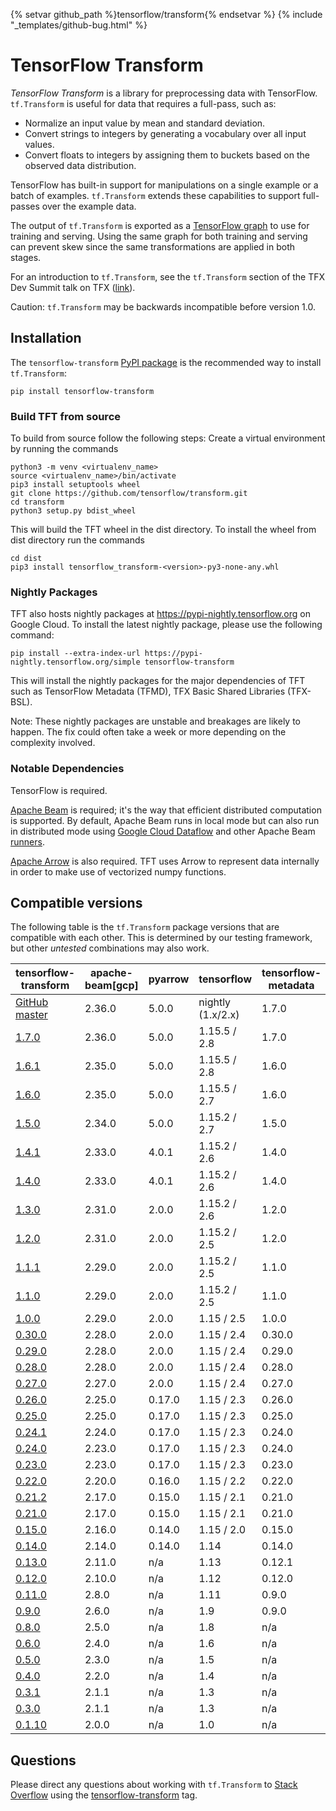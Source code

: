 {% setvar github_path %}tensorflow/transform{% endsetvar %}
{% include "_templates/github-bug.html" %}

# TensorFlow Transform

*TensorFlow Transform* is a library for preprocessing data with TensorFlow.
`tf.Transform` is useful for data that requires a full-pass, such as:

* Normalize an input value by mean and standard deviation.
* Convert strings to integers by generating a vocabulary over all input values.
* Convert floats to integers by assigning them to buckets based on the observed
  data distribution.

TensorFlow has built-in support for manipulations on a single example or a batch
of examples. `tf.Transform` extends these capabilities to support full-passes
over the example data.

The output of `tf.Transform` is exported as a
[TensorFlow graph](http://tensorflow.org/guide/graphs) to use for training and
serving. Using the same graph for both training and serving can prevent skew
since the same transformations are applied in both stages.

For an introduction to `tf.Transform`, see the `tf.Transform` section of the
TFX Dev Summit talk on TFX
([link](https://www.youtube.com/watch?v=vdG7uKQ2eKk&feature=youtu.be&t=199)).

Caution: `tf.Transform` may be backwards incompatible before version 1.0.

## Installation

The `tensorflow-transform`
[PyPI package](https://pypi.org/project/tensorflow-transform/) is the
recommended way to install `tf.Transform`:

```
pip install tensorflow-transform
```

### Build TFT from source

To build from source follow the following steps:
Create a virtual environment by running the commands

```
python3 -m venv <virtualenv_name>
source <virtualenv_name>/bin/activate
pip3 install setuptools wheel
git clone https://github.com/tensorflow/transform.git
cd transform
python3 setup.py bdist_wheel
```

This will build the TFT wheel in the dist directory. To install the wheel from
dist directory run the commands

```
cd dist
pip3 install tensorflow_transform-<version>-py3-none-any.whl
```

### Nightly Packages

TFT also hosts nightly packages at https://pypi-nightly.tensorflow.org on Google
Cloud. To install the latest nightly package, please use the following command:

```
pip install --extra-index-url https://pypi-nightly.tensorflow.org/simple tensorflow-transform
```

This will install the nightly packages for the major dependencies of TFT such as
TensorFlow Metadata (TFMD), TFX Basic Shared Libraries (TFX-BSL).

Note: These nightly packages are unstable and breakages are likely to happen.
The fix could often take a week or more depending on the complexity involved.

### Notable Dependencies

TensorFlow is required.

[Apache Beam](https://beam.apache.org/) is required; it's the way that efficient
distributed computation is supported. By default, Apache Beam runs in local
mode but can also run in distributed mode using
[Google Cloud Dataflow](https://cloud.google.com/dataflow/) and other Apache
Beam
[runners](https://beam.apache.org/documentation/runners/capability-matrix/).

[Apache Arrow](https://arrow.apache.org/) is also required. TFT uses Arrow to
represent data internally in order to make use of vectorized numpy functions.

## Compatible versions

The following table is the `tf.Transform` package versions that are
compatible with each other. This is determined by our testing framework, but
other *untested* combinations may also work.

tensorflow-transform                                                            | apache-beam[gcp] | pyarrow | tensorflow        | tensorflow-metadata | tfx-bsl
------------------------------------------------------------------------------- | ---------------- | ------- | ----------------- | ------------------- | -------
[GitHub master](https://github.com/tensorflow/transform/blob/master/RELEASE.md) | 2.36.0           | 5.0.0   | nightly (1.x/2.x) | 1.7.0               | 1.7.0
[1.7.0](https://github.com/tensorflow/transform/blob/v1.7.0/RELEASE.md)         | 2.36.0           | 5.0.0   | 1.15.5 / 2.8      | 1.7.0               | 1.7.0
[1.6.1](https://github.com/tensorflow/transform/blob/v1.6.1/RELEASE.md)         | 2.35.0           | 5.0.0   | 1.15.5 / 2.8      | 1.6.0               | 1.6.0
[1.6.0](https://github.com/tensorflow/transform/blob/v1.6.0/RELEASE.md)         | 2.35.0           | 5.0.0   | 1.15.5 / 2.7      | 1.6.0               | 1.6.0
[1.5.0](https://github.com/tensorflow/transform/blob/v1.5.0/RELEASE.md)         | 2.34.0           | 5.0.0   | 1.15.2 / 2.7      | 1.5.0               | 1.5.0
[1.4.1](https://github.com/tensorflow/transform/blob/v1.4.1/RELEASE.md)         | 2.33.0           | 4.0.1   | 1.15.2 / 2.6      | 1.4.0               | 1.4.0
[1.4.0](https://github.com/tensorflow/transform/blob/v1.4.0/RELEASE.md)         | 2.33.0           | 4.0.1   | 1.15.2 / 2.6      | 1.4.0               | 1.4.0
[1.3.0](https://github.com/tensorflow/transform/blob/v1.3.0/RELEASE.md)         | 2.31.0           | 2.0.0   | 1.15.2 / 2.6      | 1.2.0               | 1.3.0
[1.2.0](https://github.com/tensorflow/transform/blob/v1.2.0/RELEASE.md)         | 2.31.0           | 2.0.0   | 1.15.2 / 2.5      | 1.2.0               | 1.2.0
[1.1.1](https://github.com/tensorflow/transform/blob/v1.1.1/RELEASE.md)         | 2.29.0           | 2.0.0   | 1.15.2 / 2.5      | 1.1.0               | 1.1.1
[1.1.0](https://github.com/tensorflow/transform/blob/v1.1.0/RELEASE.md)         | 2.29.0           | 2.0.0   | 1.15.2 / 2.5      | 1.1.0               | 1.1.0
[1.0.0](https://github.com/tensorflow/transform/blob/v1.0.0/RELEASE.md)         | 2.29.0           | 2.0.0   | 1.15 / 2.5        | 1.0.0               | 1.0.0
[0.30.0](https://github.com/tensorflow/transform/blob/v0.30.0/RELEASE.md)       | 2.28.0           | 2.0.0   | 1.15 / 2.4        | 0.30.0              | 0.30.0
[0.29.0](https://github.com/tensorflow/transform/blob/v0.29.0/RELEASE.md)       | 2.28.0           | 2.0.0   | 1.15 / 2.4        | 0.29.0              | 0.29.0
[0.28.0](https://github.com/tensorflow/transform/blob/v0.28.0/RELEASE.md)       | 2.28.0           | 2.0.0   | 1.15 / 2.4        | 0.28.0              | 0.28.1
[0.27.0](https://github.com/tensorflow/transform/blob/v0.27.0/RELEASE.md)       | 2.27.0           | 2.0.0   | 1.15 / 2.4        | 0.27.0              | 0.27.0
[0.26.0](https://github.com/tensorflow/transform/blob/v0.26.0/RELEASE.md)       | 2.25.0           | 0.17.0  | 1.15 / 2.3        | 0.26.0              | 0.26.0
[0.25.0](https://github.com/tensorflow/transform/blob/v0.25.0/RELEASE.md)       | 2.25.0           | 0.17.0  | 1.15 / 2.3        | 0.25.0              | 0.25.0
[0.24.1](https://github.com/tensorflow/transform/blob/v0.24.1/RELEASE.md)       | 2.24.0           | 0.17.0  | 1.15 / 2.3        | 0.24.0              | 0.24.1
[0.24.0](https://github.com/tensorflow/transform/blob/v0.24.0/RELEASE.md)       | 2.23.0           | 0.17.0  | 1.15 / 2.3        | 0.24.0              | 0.24.0
[0.23.0](https://github.com/tensorflow/transform/blob/v0.23.0/RELEASE.md)       | 2.23.0           | 0.17.0  | 1.15 / 2.3        | 0.23.0              | 0.23.0
[0.22.0](https://github.com/tensorflow/transform/blob/v0.22.0/RELEASE.md)       | 2.20.0           | 0.16.0  | 1.15 / 2.2        | 0.22.0              | 0.22.0
[0.21.2](https://github.com/tensorflow/transform/blob/v0.21.2/RELEASE.md)       | 2.17.0           | 0.15.0  | 1.15 / 2.1        | 0.21.0              | 0.21.3
[0.21.0](https://github.com/tensorflow/transform/blob/v0.21.0/RELEASE.md)       | 2.17.0           | 0.15.0  | 1.15 / 2.1        | 0.21.0              | 0.21.0
[0.15.0](https://github.com/tensorflow/transform/blob/v0.15.0/RELEASE.md)       | 2.16.0           | 0.14.0  | 1.15 / 2.0        | 0.15.0              | 0.15.0
[0.14.0](https://github.com/tensorflow/transform/blob/v0.14.0/RELEASE.md)       | 2.14.0           | 0.14.0  | 1.14              | 0.14.0              | n/a
[0.13.0](https://github.com/tensorflow/transform/blob/v0.13.0/RELEASE.md)       | 2.11.0           | n/a     | 1.13              | 0.12.1              | n/a
[0.12.0](https://github.com/tensorflow/transform/blob/v0.12.0/RELEASE.md)       | 2.10.0           | n/a     | 1.12              | 0.12.0              | n/a
[0.11.0](https://github.com/tensorflow/transform/blob/v0.11.0/RELEASE.md)       | 2.8.0            | n/a     | 1.11              | 0.9.0               | n/a
[0.9.0](https://github.com/tensorflow/transform/blob/v0.9.0/RELEASE.md)         | 2.6.0            | n/a     | 1.9               | 0.9.0               | n/a
[0.8.0](https://github.com/tensorflow/transform/blob/v0.8.0/RELEASE.md)         | 2.5.0            | n/a     | 1.8               | n/a                 | n/a
[0.6.0](https://github.com/tensorflow/transform/blob/v0.6.0/RELEASE.md)         | 2.4.0            | n/a     | 1.6               | n/a                 | n/a
[0.5.0](https://github.com/tensorflow/transform/blob/v0.5.0/RELEASE.md)         | 2.3.0            | n/a     | 1.5               | n/a                 | n/a
[0.4.0](https://github.com/tensorflow/transform/blob/v0.4.0/RELEASE.md)         | 2.2.0            | n/a     | 1.4               | n/a                 | n/a
[0.3.1](https://github.com/tensorflow/transform/blob/v0.3.1/RELEASE.md)         | 2.1.1            | n/a     | 1.3               | n/a                 | n/a
[0.3.0](https://github.com/tensorflow/transform/blob/v0.3.0/RELEASE.md)         | 2.1.1            | n/a     | 1.3               | n/a                 | n/a
[0.1.10](https://github.com/tensorflow/transform/blob/v0.1.10/RELEASE.md)       | 2.0.0            | n/a     | 1.0               | n/a                 | n/a

## Questions

Please direct any questions about working with `tf.Transform` to
[Stack Overflow](https://stackoverflow.com) using the
[tensorflow-transform](https://stackoverflow.com/questions/tagged/tensorflow-transform)
tag.
